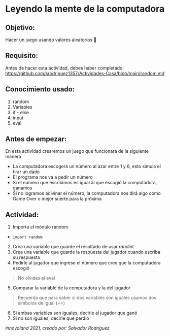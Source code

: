 # Leyendo la mente de la computadora
## Objetivo: 
Hacer un juego usando valores aleatorios :game_die:
## Requisito:
Antes de hacer esta actividad, debes haber completado: https://github.com/srodriguez1357/Actividades-Casa/blob/main/random.md
## Conocimiento usado:
1. random
2. Variables
3. if - else
4. input
5. eval

## Antes de empezar: 
En esta actividad crearemos un juego que funcionará de la siguiente manera
* La computadora escogerá un número al azar entre 1 y 6, esto simula el tirar un dado
* El programa nos va a pedir un número
* Si el número que escribimos es igual al que escogió la computadora, ganamos
* Si no logramos adivinar el número, la computadora nos dirá algo como Game Over o mejor suerte para la próxima
## Actividad:
1. Importa el módulo random
* ```import random```
2. Crea una variable que guarde el resultado de usar *randint*
3. Crea una variable que guarde la respuesta del jugador cuando escriba su respuesta
4. Pedirle al jugador que ingrese el número que cree que la computadora escogió
> No olvides el eval
5. Comparar la variable de la computadora y la del jugador
> Recuerda que para saber si dos variables son iguales usamos dos símbolos de igual (==)
6. Si ambas variables son iguales, decirle al jugador que ganó
7. Si no son iguales, decirle que perdió

_Innovaland 2021, creado por: Salvador Rodríguez_
